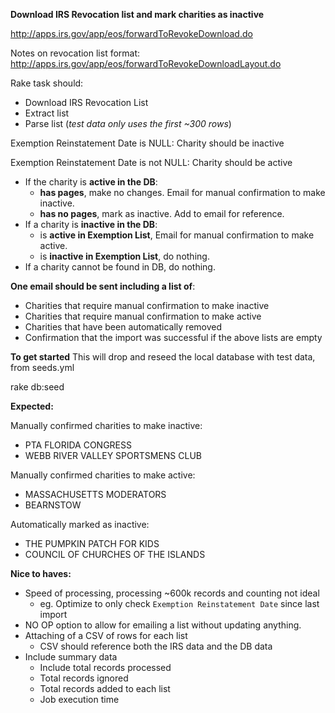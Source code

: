 **Download IRS Revocation list and mark charities as inactive**

http://apps.irs.gov/app/eos/forwardToRevokeDownload.do

Notes on revocation list format: http://apps.irs.gov/app/eos/forwardToRevokeDownloadLayout.do

Rake task should:

- Download IRS Revocation List
- Extract list
- Parse list (*test data only uses the first ~300 rows*)


Exemption Reinstatement Date is NULL: Charity should be inactive

Exemption Reinstatement Date is not NULL: Charity should be active

- If the charity is **active in the DB**:
  - **has pages**, make no changes. Email for manual confirmation to make inactive.
  - **has no pages**, mark as inactive. Add to email for reference.
- If a charity is **inactive in the DB**:
  - is **active in Exemption List**, Email for manual confirmation to make active.
  - is **inactive in Exemption List**, do nothing.
- If a charity cannot be found in DB, do nothing.

**One email should be sent including a list of**:
- Charities that require manual confirmation to make inactive
- Charities that require manual confirmation to make active
- Charities that have been automatically removed
- Confirmation that the import was successful if the above lists are empty

**To get started**
This will drop and reseed the local database with test data, from seeds.yml

  rake db:seed

**Expected:**

Manually confirmed charities to make inactive:
  - PTA FLORIDA CONGRESS
  - WEBB RIVER VALLEY SPORTSMENS CLUB

Manually confirmed charities to make active:
  - MASSACHUSETTS MODERATORS
  - BEARNSTOW

Automatically marked as inactive:
 - THE PUMPKIN PATCH FOR KIDS
 - COUNCIL OF CHURCHES OF THE ISLANDS



**Nice to haves:**

- Speed of processing, processing ~600k records and counting not ideal
  - eg. Optimize to only check ```Exemption Reinstatement Date``` since last import
- NO OP option to allow for emailing a list without updating anything.
- Attaching of a CSV of rows for each list
  - CSV should reference both the IRS data and the DB data
- Include summary data
  - Include total records processed
  - Total records ignored
  - Total records added to each list
  - Job execution time
